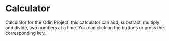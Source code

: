# Calculator
Calculator for the Odin Project, this calculator can add, substract, multiply and divide, two numbers at a time. You can click on the buttons or press the corresponding key.
